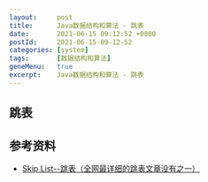 ```yaml
---
layout:     post
title:      Java数据结构和算法 - 跳表
date:       2021-06-15 09:12:52 +0800
postId:     2021-06-15-09-12-52
categories: [system]
tags:       [数据结构和算法]
geneMenu:   true
excerpt:    Java数据结构和算法 - 跳表
---
```


## 跳表


## 参考资料

* [Skip List--跳表（全网最详细的跳表文章没有之一）](https://www.jianshu.com/p/9d8296562806)
